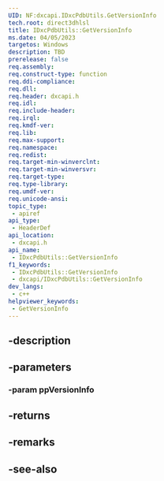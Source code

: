 ```yaml
---
UID: NF:dxcapi.IDxcPdbUtils.GetVersionInfo
tech.root: direct3dhlsl
title: IDxcPdbUtils::GetVersionInfo
ms.date: 04/05/2023
targetos: Windows
description: TBD
prerelease: false
req.assembly: 
req.construct-type: function
req.ddi-compliance: 
req.dll: 
req.header: dxcapi.h
req.idl: 
req.include-header: 
req.irql: 
req.kmdf-ver: 
req.lib: 
req.max-support: 
req.namespace: 
req.redist: 
req.target-min-winverclnt: 
req.target-min-winversvr: 
req.target-type: 
req.type-library: 
req.umdf-ver: 
req.unicode-ansi: 
topic_type:
 - apiref
api_type:
 - HeaderDef
api_location:
 - dxcapi.h
api_name:
 - IDxcPdbUtils::GetVersionInfo
f1_keywords:
 - IDxcPdbUtils::GetVersionInfo
 - dxcapi/IDxcPdbUtils::GetVersionInfo
dev_langs:
 - c++
helpviewer_keywords:
 - GetVersionInfo
---
```


## -description

## -parameters

### -param ppVersionInfo

## -returns

## -remarks

## -see-also

